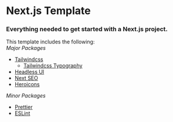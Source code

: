 # Next.js Template
### Everything needed to get started with a Next.js project. 

This template includes the following:
</br>
*Major Packages*
- [Tailwindcss]('https://tailwindcss.com/)
    - [Tailwindcss Typography]('https://tailwindcss.com/docs/typography-plugin)
- [Headless UI]('https://headlessui.dev/)
- [Next SEO]('https://github.com/garmeeh/next-seo)
- [Heroicons]('https://github.com/tailwindlabs/heroicons)

*Minor Packages*
- [Prettier](https://prettier.io/docs/en/index.html)
- [ESLint]('https://eslint.org/)
